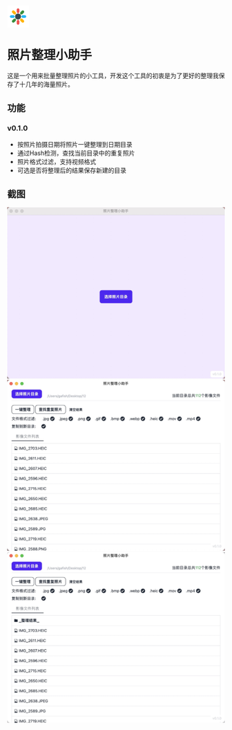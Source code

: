 <img src="./assets/icon.png" width="50">

# 照片整理小助手


这是一个用来批量整理照片的小工具，开发这个工具的初衷是为了更好的整理我保存了十几年的海量照片。

## 功能

### v0.1.0

- 按照片拍摄日期将照片一键整理到日期目录
- 通过Hash检测，查找当前目录中的重复照片
- 照片格式过滤，支持视频格式
- 可选是否将整理后的结果保存新建的目录


## 截图

<img src="./assets/cover.jpg">
<img src="./assets/screenshot.jpg">
<img src="./assets/result.jpg">

